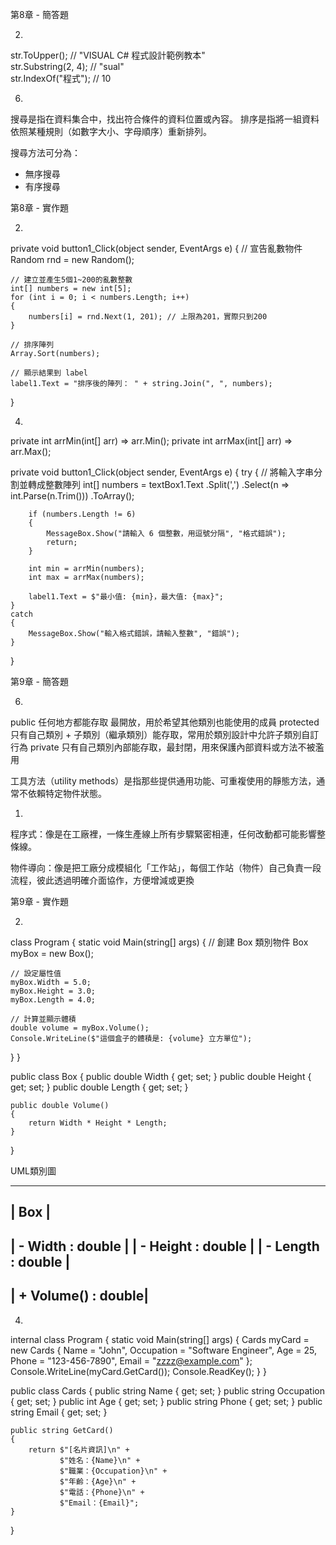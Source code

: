 第8章 - 簡答題 

2. 

str.ToUpper(); // "VISUAL C# 程式設計範例教本"  
str.Substring(2, 4); // "sual"  
str.IndexOf("程式"); // 10 

6. 
搜尋是指在資料集合中，找出符合條件的資料位置或內容。 
排序是指將一組資料依照某種規則（如數字大小、字母順序）重新排列。 
 
搜尋方法可分為： 
- 無序搜尋 
- 有序搜尋 

第8章 - 實作題 

2. 

private void button1_Click(object sender, EventArgs e) 
{ 
    // 宣告亂數物件 
    Random rnd = new Random(); 
 
    // 建立並產生5個1~200的亂數整數 
    int[] numbers = new int[5]; 
    for (int i = 0; i < numbers.Length; i++) 
    { 
        numbers[i] = rnd.Next(1, 201); // 上限為201，實際只到200 
    } 
 
    // 排序陣列 
    Array.Sort(numbers); 
 
    // 顯示結果到 label 
    label1.Text = "排序後的陣列： " + string.Join(", ", numbers); 
} 

4. 

private int arrMin(int[] arr) => arr.Min(); 
private int arrMax(int[] arr) => arr.Max(); 
 
private void button1_Click(object sender, EventArgs e) 
{ 
    try 
    { 
        // 將輸入字串分割並轉成整數陣列 
        int[] numbers = textBox1.Text 
            .Split(',') 
            .Select(n => int.Parse(n.Trim())) 
            .ToArray(); 
 
        if (numbers.Length != 6) 
        { 
            MessageBox.Show("請輸入 6 個整數，用逗號分隔", "格式錯誤"); 
            return; 
        } 
 
        int min = arrMin(numbers); 
        int max = arrMax(numbers); 
 
        label1.Text = $"最小值: {min}，最大值: {max}"; 
    } 
    catch 
    { 
        MessageBox.Show("輸入格式錯誤，請輸入整數", "錯誤"); 
    } 
} 

第9章 - 簡答題 

6. 

public	任何地方都能存取	最開放，用於希望其他類別也能使用的成員 
protected	只有自己類別 + 子類別（繼承類別）能存取，常用於類別設計中允許子類別自訂行為 
private	只有自己類別內部能存取，最封閉，用來保護內部資料或方法不被濫用 
 
工具方法（utility methods）是指那些提供通用功能、可重複使用的靜態方法，通常不依賴特定物件狀態。 

1. 
程序式：像是在工廠裡，一條生產線上所有步驟緊密相連，任何改動都可能影響整條線。 
 
物件導向：像是把工廠分成模組化「工作站」，每個工作站（物件）自己負責一段流程，彼此透過明確介面協作，方便增減或更換 

第9章 - 實作題 

2. 

class Program 
{ 
 static void Main(string[] args) 
 { 
    // 創建 Box 類別物件 
    Box myBox = new Box(); 
 
    // 設定屬性值 
    myBox.Width = 5.0; 
    myBox.Height = 3.0; 
    myBox.Length = 4.0; 
 
    // 計算並顯示體積 
    double volume = myBox.Volume(); 
    Console.WriteLine($"這個盒子的體積是: {volume} 立方單位"); 
 } 
} 
 
public class Box 
{ 
    public double Width { get; set; } 
    public double Height { get; set; } 
    public double Length { get; set; } 
 
    public double Volume() 
    { 
        return Width * Height * Length; 
    } 
} 

UML類別圖 

---------------------- 
|        Box         | 
---------------------- 
| - Width : double   | 
| - Height : double  | 
| - Length : double  | 
---------------------- 
| + Volume() : double| 
---------------------- 

4. 

internal class Program 
{ 
    static void Main(string[] args) 
    { 
        Cards myCard = new Cards 
        { 
            Name = "John", 
            Occupation = "Software Engineer", 
            Age = 25, 
            Phone = "123-456-7890", 
            Email = "zzzz@example.com" 
        }; 
        Console.WriteLine(myCard.GetCard()); 
        Console.ReadKey(); 
    } 
} 
 
public class Cards 
{ 
    public string Name { get; set; } 
    public string Occupation { get; set; } 
    public int Age { get; set; } 
    public string Phone { get; set; } 
    public string Email { get; set; } 
 
    public string GetCard() 
    { 
        return $"[名片資訊]\n" + 
               $"姓名：{Name}\n" + 
               $"職業：{Occupation}\n" + 
               $"年齡：{Age}\n" + 
               $"電話：{Phone}\n" + 
               $"Email：{Email}"; 
    } 
} 
